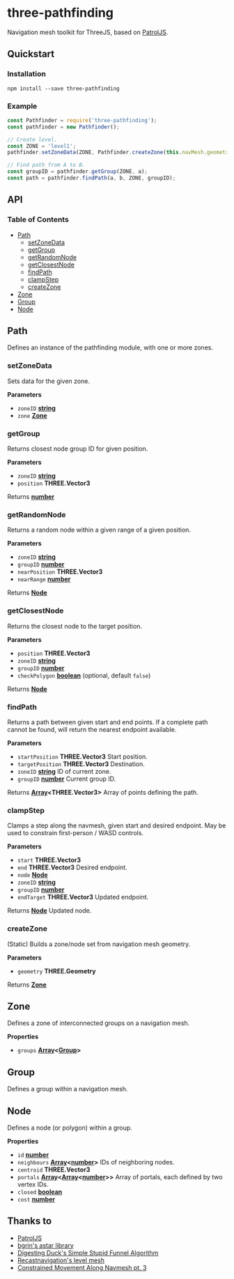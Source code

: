# three-pathfinding

Navigation mesh toolkit for ThreeJS, based on [PatrolJS](https://github.com/nickjanssen/PatrolJS).

## Quickstart

### Installation

```
npm install --save three-pathfinding
```

### Example

```js
const Pathfinder = require('three-pathfinding');
const pathfinder = new Pathfinder();

// Create level.
const ZONE = 'level1';
pathfinder.setZoneData(ZONE, Pathfinder.createZone(this.navMesh.geometry));

// Find path from A to B.
const groupID = pathfinder.getGroup(ZONE, a);
const path = pathfinder.findPath(a, b, ZONE, groupID);
```

## API

<!--- API BEGIN --->

<!-- Generated by documentation.js. Update this documentation by updating the source code. -->

### Table of Contents

-   [Path](#path)
    -   [setZoneData](#setzonedata)
    -   [getGroup](#getgroup)
    -   [getRandomNode](#getrandomnode)
    -   [getClosestNode](#getclosestnode)
    -   [findPath](#findpath)
    -   [clampStep](#clampstep)
    -   [createZone](#createzone)
-   [Zone](#zone)
-   [Group](#group)
-   [Node](#node)

## Path

Defines an instance of the pathfinding module, with one or more zones.

### setZoneData

Sets data for the given zone.

**Parameters**

-   `zoneID` **[string](https://developer.mozilla.org/en-US/docs/Web/JavaScript/Reference/Global_Objects/String)** 
-   `zone` **[Zone](#zone)** 

### getGroup

Returns closest node group ID for given position.

**Parameters**

-   `zoneID` **[string](https://developer.mozilla.org/en-US/docs/Web/JavaScript/Reference/Global_Objects/String)** 
-   `position` **THREE.Vector3** 

Returns **[number](https://developer.mozilla.org/en-US/docs/Web/JavaScript/Reference/Global_Objects/Number)** 

### getRandomNode

Returns a random node within a given range of a given position.

**Parameters**

-   `zoneID` **[string](https://developer.mozilla.org/en-US/docs/Web/JavaScript/Reference/Global_Objects/String)** 
-   `groupID` **[number](https://developer.mozilla.org/en-US/docs/Web/JavaScript/Reference/Global_Objects/Number)** 
-   `nearPosition` **THREE.Vector3** 
-   `nearRange` **[number](https://developer.mozilla.org/en-US/docs/Web/JavaScript/Reference/Global_Objects/Number)** 

Returns **[Node](#node)** 

### getClosestNode

Returns the closest node to the target position.

**Parameters**

-   `position` **THREE.Vector3** 
-   `zoneID` **[string](https://developer.mozilla.org/en-US/docs/Web/JavaScript/Reference/Global_Objects/String)** 
-   `groupID` **[number](https://developer.mozilla.org/en-US/docs/Web/JavaScript/Reference/Global_Objects/Number)** 
-   `checkPolygon` **[boolean](https://developer.mozilla.org/en-US/docs/Web/JavaScript/Reference/Global_Objects/Boolean)**  (optional, default `false`)

Returns **[Node](#node)** 

### findPath

Returns a path between given start and end points. If a complete path
cannot be found, will return the nearest endpoint available.

**Parameters**

-   `startPosition` **THREE.Vector3** Start position.
-   `targetPosition` **THREE.Vector3** Destination.
-   `zoneID` **[string](https://developer.mozilla.org/en-US/docs/Web/JavaScript/Reference/Global_Objects/String)** ID of current zone.
-   `groupID` **[number](https://developer.mozilla.org/en-US/docs/Web/JavaScript/Reference/Global_Objects/Number)** Current group ID.

Returns **[Array](https://developer.mozilla.org/en-US/docs/Web/JavaScript/Reference/Global_Objects/Array)&lt;THREE.Vector3>** Array of points defining the path.

### clampStep

Clamps a step along the navmesh, given start and desired endpoint. May be
used to constrain first-person / WASD controls.

**Parameters**

-   `start` **THREE.Vector3** 
-   `end` **THREE.Vector3** Desired endpoint.
-   `node` **[Node](#node)** 
-   `zoneID` **[string](https://developer.mozilla.org/en-US/docs/Web/JavaScript/Reference/Global_Objects/String)** 
-   `groupID` **[number](https://developer.mozilla.org/en-US/docs/Web/JavaScript/Reference/Global_Objects/Number)** 
-   `endTarget` **THREE.Vector3** Updated endpoint.

Returns **[Node](#node)** Updated node.

### createZone

(Static) Builds a zone/node set from navigation mesh geometry.

**Parameters**

-   `geometry` **THREE.Geometry** 

Returns **[Zone](#zone)** 

## Zone

Defines a zone of interconnected groups on a navigation mesh.

**Properties**

-   `groups` **[Array](https://developer.mozilla.org/en-US/docs/Web/JavaScript/Reference/Global_Objects/Array)&lt;[Group](#group)>** 

## Group

Defines a group within a navigation mesh.

## Node

Defines a node (or polygon) within a group.

**Properties**

-   `id` **[number](https://developer.mozilla.org/en-US/docs/Web/JavaScript/Reference/Global_Objects/Number)** 
-   `neighbours` **[Array](https://developer.mozilla.org/en-US/docs/Web/JavaScript/Reference/Global_Objects/Array)&lt;[number](https://developer.mozilla.org/en-US/docs/Web/JavaScript/Reference/Global_Objects/Number)>** IDs of neighboring nodes.
-   `centroid` **THREE.Vector3** 
-   `portals` **[Array](https://developer.mozilla.org/en-US/docs/Web/JavaScript/Reference/Global_Objects/Array)&lt;[Array](https://developer.mozilla.org/en-US/docs/Web/JavaScript/Reference/Global_Objects/Array)&lt;[number](https://developer.mozilla.org/en-US/docs/Web/JavaScript/Reference/Global_Objects/Number)>>** Array of portals, each defined by two vertex IDs.
-   `closed` **[boolean](https://developer.mozilla.org/en-US/docs/Web/JavaScript/Reference/Global_Objects/Boolean)** 
-   `cost` **[number](https://developer.mozilla.org/en-US/docs/Web/JavaScript/Reference/Global_Objects/Number)** 
<!--- API END --->

## Thanks to

* [PatrolJS](https://github.com/nickjanssen/PatrolJS)
* [bgrin's astar library](https://github.com/bgrins/javascript-astar)
* [Digesting Duck's Simple Stupid Funnel Algorithm](http://digestingduck.blogspot.jp/2010/03/simple-stupid-funnel-algorithm.html)
* [Recastnavigation's level mesh](https://github.com/memononen/recastnavigation)
* [Constrained Movement Along Navmesh pt. 3](http://digestingduck.blogspot.com/2010/07/constrained-movement-along-navmesh-pt-3.html?m=1)
